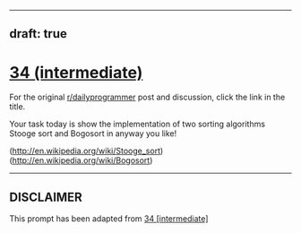 ---
draft: true
----

# [34 (intermediate)](https://www.reddit.com/r/dailyprogrammer/comments/rmmqx/3312012_challenge_34_intermediate/)

For the original [r/dailyprogrammer](https://www.reddit.com/r/dailyprogrammer/) post and discussion, click the link in the title.

Your task today is show the implementation of two sorting algorithms Stooge sort and Bogosort in anyway you like!

(http://en.wikipedia.org/wiki/Stooge_sort)
(http://en.wikipedia.org/wiki/Bogosort)

----
## **DISCLAIMER**
This prompt has been adapted from [34 [intermediate]](https://www.reddit.com/r/dailyprogrammer/comments/rmmqx/3312012_challenge_34_intermediate/
)
